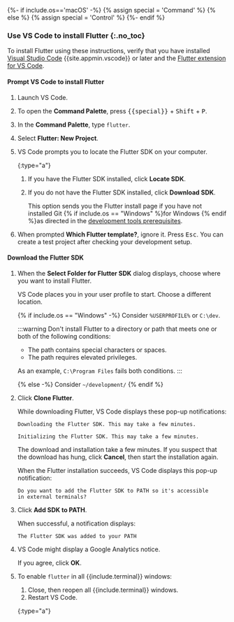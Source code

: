 {%- if include.os=='macOS' -%}
{% assign special = 'Command' %}
{% else %}
{% assign special = 'Control' %}
{%- endif %}

### Use VS Code to install Flutter {:.no_toc}

To install Flutter using these instructions, verify that
you have installed [Visual Studio Code][]
{{site.appmin.vscode}} or later and the [Flutter extension for VS Code][].

#### Prompt VS Code to install Flutter

1. Launch VS Code.

1. To open the **Command Palette**,
   press <kbd>{{special}}</kbd> + <kbd>Shift</kbd> + <kbd>P</kbd>.

1. In the **Command Palette**, type `flutter`.

1. Select **Flutter: New Project**.

1. VS Code prompts you to locate the Flutter SDK on your computer.

   {:type="a"}
   1. If you have the Flutter SDK installed, click **Locate SDK**.

   1. If you do not have the Flutter SDK installed,
      click **Download SDK**.

      This option sends you the Flutter install page if you have not
      installed Git {% if include.os == "Windows" %}for Windows {% endif %}as
      directed in the [development tools prerequisites][].

1. When prompted **Which Flutter template?**, ignore it.
   Press <kbd>Esc</kbd>.
   You can create a test project after checking your development setup.

#### Download the Flutter SDK

1. When the **Select Folder for Flutter SDK** dialog displays,
   choose where you want to install Flutter.

   VS Code places you in your user profile to start.
   Choose a different location.

   {% if include.os == "Windows" -%}
   Consider `%USERPROFILE%` or `C:\dev`.

   :::warning
   Don't install Flutter to a directory or path that meets
   one or both of the following conditions:

   * The path contains special characters or spaces.
   * The path requires elevated privileges.

   As an example, `C:\Program Files` fails both conditions.
   :::

   {% else -%}
   Consider `~/development/`
   {% endif %}

1. Click **Clone Flutter**.

   While downloading Flutter, VS Code displays these pop-up notifications:

   ```console
   Downloading the Flutter SDK. This may take a few minutes.
   ```

   ```console
   Initializing the Flutter SDK. This may take a few minutes.
   ```

   The download and installation take a few minutes.
   If you suspect that the download has hung, click **Cancel**,
   then start the installation again.

   When the Flutter installation succeeds,
   VS Code displays this pop-up notification:

   ```console
   Do you want to add the Flutter SDK to PATH so it's accessible
   in external terminals?
   ```

1. Click **Add SDK to PATH**.

   When successful, a notification displays:

   ```console
   The Flutter SDK was added to your PATH
   ```

1. VS Code might display a Google Analytics notice.

   If you agree, click **OK**.

1. To enable `flutter` in all {{include.terminal}} windows:

   1. Close, then reopen all {{include.terminal}} windows.
   1. Restart VS Code.

   {:type="a"}

[development tools prerequisites]: #development-tools
[Visual Studio Code]: https://code.visualstudio.com/docs/setup/mac
[Flutter extension for VS Code]: https://marketplace.visualstudio.com/items?itemName=Dart-Code.flutter
